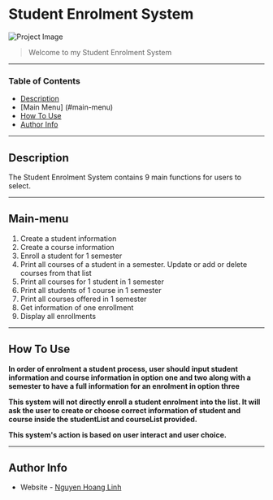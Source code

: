 # Student Enrolment System

![Project Image](https://github.com/hlinh1512/StudentEnrolmentSystem/blob/main/menu.png)

> Welcome to my Student Enrolment System

---

### Table of Contents

- [Description](#description)
- [Main Menu] (#main-menu)
- [How To Use](#how-to-use)
- [Author Info](#author-info)

---

## Description

The Student Enrolment System contains 9 main functions for users to select.

---

## Main-menu

1. Create a student information
2. Create a course information
3. Enroll a student for 1 semester
4. Print all courses of a student in a semester. Update or add or delete courses from that list
5. Print all courses for 1 student in 1 semester
6. Print all students of 1 course in 1 semester
7. Print all courses offered in 1 semester
8. Get information of one enrollment
9. Display all enrollments

---

## How To Use

**In order of enrolment a student process, user should input student information and course information in option one and two along with a semester to have a full information for an enrolment in option three**

**This system will not directly enroll a student enrolment into the list. It will ask the user to create or choose correct information of student and course inside the studentList and courseList provided.**

**This system's action is based on user interact and user choice.**




---

## Author Info

- Website - [Nguyen Hoang Linh](https://github.com/hlinh1512)
